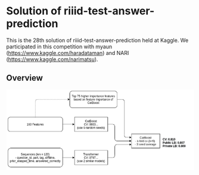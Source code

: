 # Solution of riiid-test-answer-prediction

This is the 28th solution of riiid-test-answer-prediction held at Kaggle. We participated in this competition with myaun (https://www.kaggle.com/haradataman) and NARI (https://www.kaggle.com/narimatsu).

## Overview

![overview](./_figure/Overview.png)